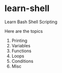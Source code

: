 # learn-shell

Learn Bash Shell Scripting

Here are the topics

1. Printing
2. Variables
3. Functions
4. Loops
5. Conditions
6. Misc
